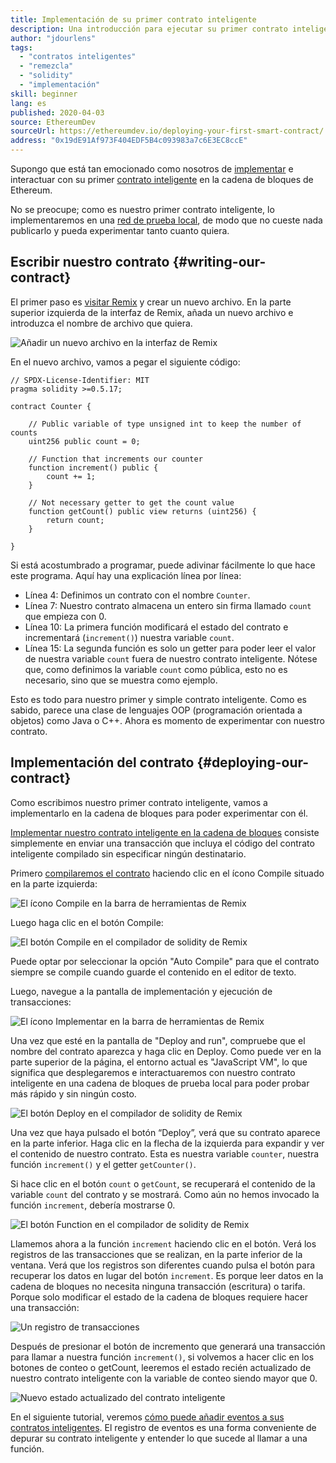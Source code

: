 ```yaml
---
title: Implementación de su primer contrato inteligente
description: Una introducción para ejecutar su primer contrato inteligente en la red de prueba de Ethereum
author: "jdourlens"
tags:
  - "contratos inteligentes"
  - "remezcla"
  - "solidity"
  - "implementación"
skill: beginner
lang: es
published: 2020-04-03
source: EthereumDev
sourceUrl: https://ethereumdev.io/deploying-your-first-smart-contract/
address: "0x19dE91Af973F404EDF5B4c093983a7c6E3EC8ccE"
---
```


Supongo que está tan emocionado como nosotros de [implementar](/developers/docs/smart-contracts/deploying/) e interactuar con su primer [contrato inteligente](/developers/docs/smart-contracts/) en la cadena de bloques de Ethereum.

No se preocupe; como es nuestro primer contrato inteligente, lo implementaremos en una [red de prueba local](/developers/docs/networks/), de modo que no cueste nada publicarlo y pueda experimentar tanto cuanto quiera.

## Escribir nuestro contrato {#writing-our-contract}

El primer paso es [visitar Remix](https://remix.ethereum.org/) y crear un nuevo archivo. En la parte superior izquierda de la interfaz de Remix, añada un nuevo archivo e introduzca el nombre de archivo que quiera.

![Añadir un nuevo archivo en la interfaz de Remix](./remix.png)

En el nuevo archivo, vamos a pegar el siguiente código:

```solidity
// SPDX-License-Identifier: MIT
pragma solidity >=0.5.17;

contract Counter {

    // Public variable of type unsigned int to keep the number of counts
    uint256 public count = 0;

    // Function that increments our counter
    function increment() public {
        count += 1;
    }

    // Not necessary getter to get the count value
    function getCount() public view returns (uint256) {
        return count;
    }

}
```

Si está acostumbrado a programar, puede adivinar fácilmente lo que hace este programa. Aquí hay una explicación línea por línea:

- Línea 4: Definimos un contrato con el nombre `Counter`.
- Línea 7: Nuestro contrato almacena un entero sin firma llamado `count` que empieza con 0.
- Línea 10: La primera función modificará el estado del contrato e incrementará (`increment()`) nuestra variable `count`.
- Línea 15: La segunda función es solo un getter para poder leer el valor de nuestra variable `count` fuera de nuestro contrato inteligente. Nótese que, como definimos la variable `count` como pública, esto no es necesario, sino que se muestra como ejemplo.

Esto es todo para nuestro primer y simple contrato inteligente. Como es sabido, parece una clase de lenguajes OOP (programación orientada a objetos) como Java o C++. Ahora es momento de experimentar con nuestro contrato.

## Implementación del contrato {#deploying-our-contract}

Como escribimos nuestro primer contrato inteligente, vamos a implementarlo en la cadena de bloques para poder experimentar con él.

[Implementar nuestro contrato inteligente en la cadena de bloques](/developers/docs/smart-contracts/deploying/) consiste simplemente en enviar una transacción que incluya el código del contrato inteligente compilado sin especificar ningún destinatario.

Primero [compilaremos el contrato](/developers/docs/smart-contracts/compiling/) haciendo clic en el ícono Compile situado en la parte izquierda:

![El ícono Compile en la barra de herramientas de Remix](./remix-compile-button.png)

Luego haga clic en el botón Compile:

![El botón Compile en el compilador de solidity de Remix](./remix-compile.png)

Puede optar por seleccionar la opción "Auto Compile" para que el contrato siempre se compile cuando guarde el contenido en el editor de texto.

Luego, navegue a la pantalla de implementación y ejecución de transacciones:

![El ícono Implementar en la barra de herramientas de Remix](./remix-deploy.png)

Una vez que esté en la pantalla de "Deploy and run", compruebe que el nombre del contrato aparezca y haga clic en Deploy. Como puede ver en la parte superior de la página, el entorno actual es "JavaScript VM", lo que significa que desplegaremos e interactuaremos con nuestro contrato inteligente en una cadena de bloques de prueba local para poder probar más rápido y sin ningún costo.

![El botón Deploy en el compilador de solidity de Remix](./remix-deploy-button.png)

Una vez que haya pulsado el botón “Deploy”, verá que su contrato aparece en la parte inferior. Haga clic en la flecha de la izquierda para expandir y ver el contenido de nuestro contrato. Esta es nuestra variable `counter`, nuestra función `increment()` y el getter `getCounter()`.

Si hace clic en el botón `count` o `getCount`, se recuperará el contenido de la variable `count` del contrato y se mostrará. Como aún no hemos invocado la función `increment`, debería mostrarse 0.

![El botón Function en el compilador de solidity de Remix](./remix-function-button.png)

Llamemos ahora a la función `increment` haciendo clic en el botón. Verá los registros de las transacciones que se realizan, en la parte inferior de la ventana. Verá que los registros son diferentes cuando pulsa el botón para recuperar los datos en lugar del botón `increment`. Es porque leer datos en la cadena de bloques no necesita ninguna transacción (escritura) o tarifa. Porque solo modificar el estado de la cadena de bloques requiere hacer una transacción:

![Un registro de transacciones](./transaction-log.png)

Después de presionar el botón de incremento que generará una transacción para llamar a nuestra función `increment()`, si volvemos a hacer clic en los botones de conteo o getCount, leeremos el estado recién actualizado de nuestro contrato inteligente con la variable de conteo siendo mayor que 0.

![Nuevo estado actualizado del contrato inteligente](./updated-state.png)

En el siguiente tutorial, veremos [cómo puede añadir eventos a sus contratos inteligentes](/developers/tutorials/logging-events-smart-contracts/). El registro de eventos es una forma conveniente de depurar su contrato inteligente y entender lo que sucede al llamar a una función.
